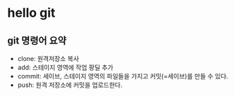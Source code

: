 # hello git

## git 명령어 요약

- clone: 원격저장소 복사
- add: 스테이지 영역에 작업 팡딜 추가
- commit: 세이브, 스테이지 영역의 파일들을 가지고 커밋(=세이브)를 만들 수 있다.
- push: 원격 저장소에 커밋을 업로드한다.